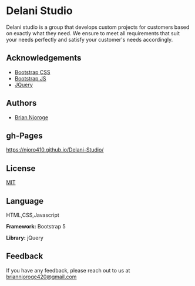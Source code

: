 
# Delani Studio

Delani studio is a group that develops custom projects for customers based on exactly what they need. We ensure to meet all requirements that suit your needs perfectly and satisfy your customer's needs accordingly.


## Acknowledgements

 - [Bootstrap CSS](https://cdn.jsdelivr.net/npm/bootstrap@5.1.3/dist/css/bootstrap.min.css)
 - [Bootstrap JS](https://cdn.jsdelivr.net/npm/bootstrap@5.1.3/dist/js/bootstrap.bundle.min.js)
 - [JQuery](https://code.jquery.com/jquery-3.6.0.js)


## Authors

- [Brian Njoroge](https://github.com/Njoro410)


## gh-Pages
https://njoro410.github.io/Delani-Studio/
## License

[MIT](https://choosealicense.com/licenses/mit/)


## Language
HTML,CSS,Javascript 

**Framework:** Bootstrap 5

**Library:** jQuery


## Feedback

If you have any feedback, please reach out to us at briannjoroge420@gmail.com


